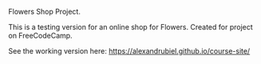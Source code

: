 Flowers Shop Project.

This is a testing version for an online shop for Flowers. Created for project on FreeCodeCamp.

See the working version here: https://alexandrubiel.github.io/course-site/
